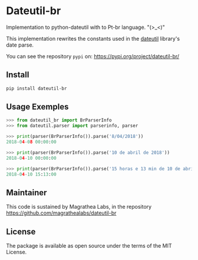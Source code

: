# Dateutil-br

Implementation to python-dateutil with to Pt-br language. "(>_&lt;)"

This implementation rewrites the constants used in the [dateutil](https://github.com/dateutil/dateutil) library's date parse.

You can see the repository `pypi` on: https://pypi.org/project/dateutil-br/

## Install

```sh
pip install dateutil-br
```

## Usage Exemples

```python
>>> from dateutil_br import BrParserInfo
>>> from dateutil.parser import parserinfo, parser

>>> print(parser(BrParserInfo()).parse('8/04/2018'))
2018-04-08 00:00:00

>>> print(parser(BrParserInfo()).parse('10 de abril de 2018'))
2018-04-10 00:00:00

>>> print(parser(BrParserInfo()).parse('15 horas e 13 min de 10 de abril de 2018'))
2018-04-10 15:13:00
```

## Maintainer

This code is sustained by Magrathea Labs, in the repository https://github.com/magrathealabs/dateutil-br

## License

The package is available as open source under the terms of the MIT License.
